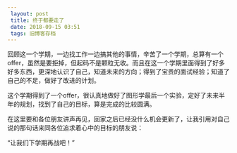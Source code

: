 ```yaml
---
 layout: post
 title: 终于都要走了
 date: 2018-09-15 03:51
 tags: 旧博客存档
---
```

回顾这一个学期，一边找工作一边搞其他的事情，辛苦了一个学期，总算有一个offer，虽然是要拒掉，但起码不是颗粒无收。而且在这一个学期里面得到了好多好多东西，更深地认识了自己，知道未来的方向；得到了宝贵的面试经验；知道了自己的不足，做好了改进的计划。



这个学期得到了一个offer，很认真地做好了图形学最后一个实验，定好了未来半年的规划，找到了自己的目标，算是完成的比较圆满。



在这里要和各位朋友讲声再见，回家之后已经没什么机会更新了，让我引用对自己说的那句话来同各位追求着心中的目标的朋友说：



“让我们下学期再战吧！”

